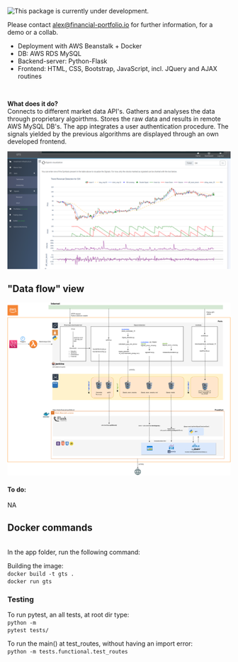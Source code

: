 ![This package is currently under development.](https://img.shields.io/badge/under-development-orange.svg)

Please contact alex@financial-portfolio.io for further information, for a demo or a collab.
</br>

<ul>
	<li>Deployment with AWS Beanstalk + Docker
	<li>DB: AWS RDS MySQL
	<li>Backend-server: Python-Flask
	<li>Frontend: HTML, CSS, Bootstrap, JavaScript, incl. JQuery and AJAX routines 
</ul>
<br>

**What does it do?**  
Connects to different market data API's. Gathers and analyses the data through proprietary algoirthms. Stores the raw data and results in remote AWS MySQL DB's.
The app integrates a user authentication procedure.
The signals yielded by the previous algorithms are displayed through an own developed frontend.


![alt text](SV/static/dash.png)


## "Data flow" view

![alt text](SV/static/signal_flow_na2.png)


<h4> To do: </h4>

NA <br>

<h2> Docker commands</h2> </br>
In the app folder, run the following command: </br>

Building the image:</br>
<code>docker build -t gts .</code><br>
<code>docker run gts</code>



### Testing

To run pytest, an all tests, at root dir type:<br>
<code>python -m pytest tests/</code> <br>

To run the main() at test_routes, without having an import error:<br>
<code>python -m tests.functional.test_routes</code>

